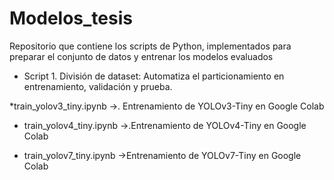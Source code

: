 # Modelos_tesis
Repositorio que contiene los scripts de Python, implementados para preparar el conjunto de datos y entrenar los modelos evaluados
* Script 1. División de dataset: Automatiza el particionamiento en entrenamiento, validación y prueba.

*train_yolov3_tiny.ipynb ->. Entrenamiento de YOLOv3-Tiny en Google Colab

* train_yolov4_tiny.ipynb ->.Entrenamiento de YOLOv4-Tiny en Google Colab

* train_yolov7_tiny.ipynb ->Entrenamiento de YOLOv7-Tiny en Google Colab

